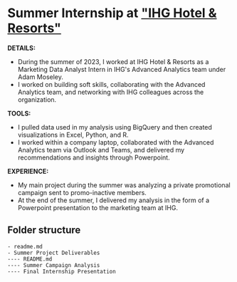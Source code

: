 # Summer Internship at ["IHG Hotel & Resorts"](https://www.ihg.com/hotels/us/en/reservation)

__DETAILS:__  
* During the summer of 2023, I worked at IHG Hotel & Resorts as a Marketing Data Analyst Intern in IHG's Advanced Analytics team under Adam Moseley. 
* I worked on building soft skills, collaborating with the Advanced Analytics team, and networking with IHG colleagues across the organization. 
 

__TOOLS:__   
* I pulled data used in my analysis using BigQuery and then created visualizations in Excel, Python, and R. 
* I worked within a company laptop, collaborated with the Advanced Analytics team via Outlook and Teams, and delivered my recommendations and insights through Powerpoint.    

__EXPERIENCE:__
* My main project during the summer was analyzing a private promotional campaign sent to promo-inactive members. 
* At the end of the summer, I delivered my analysis in the form of a Powerpoint presentation to the marketing team at IHG.   


## Folder structure

```
- readme.md
- Summer Project Deliverables
---- README.md
---- Summer Campaign Analysis
---- Final Internship Presentation
```
